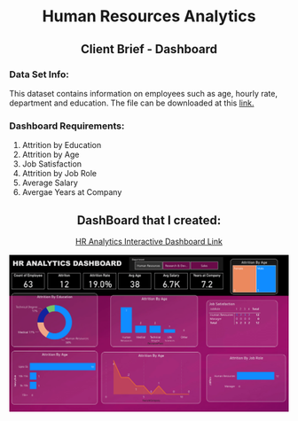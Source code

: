<h1 align="center">Human Resources Analytics</h1>
<h2 align="center">Client Brief - Dashboard</h2>

<P>
  <h3>Data Set Info:</h3>
  <P>
    This dataset contains information on employees such as age, hourly rate, department and education. The file can be downloaded at this <a 
    href="https://drive.google.com/file/d/1TvWKkEXg5tkw8Gux7cRxgSSB0InQECa7/view?usp=sharing">link.</a>
  </P>

  <h3>Dashboard Requirements:</h3>
  <P>
    <ol>
      <li>Attrition by Education</li>
      <li>Attrition by Age</li>
      <li>Job Satisfaction</li>
      <li>Attrition by Job Role</li>
      <li>Average Salary</li>
      <li>Avergae Years at Company</li>
    </ol>
  </P>
</P>

<P>
  <h2 align="center">DashBoard that I created:</h2>
  <P align="center">
    <a href="https://luisosorio3214.github.io/Power-BI-Dashboards/Data%20Careers%20-%20Survey%20Dashboard/index.html">HR Analytics Interactive Dashboard Link</a>
  </P>
  <img src="HR ANALYTIC DASHBOARD Images/HR ANALYTIC DASHBOARD-1.png">
</P>
